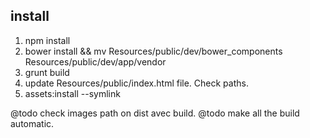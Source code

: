 ## install

1. npm install
2. bower install  && mv Resources/public/dev/bower_components Resources/public/dev/app/vendor
3. grunt build
4. update Resources/public/index.html file. Check paths.
5. assets:install --symlink


@todo check images path on dist avec build.
@todo make all the build automatic.